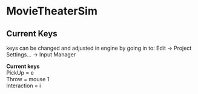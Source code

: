 # MovieTheaterSim

## Current Keys ##
keys can be changed and adjusted in engine by going in to: Edit -> Project Settings... -> Input Manager

**Current keys**<br />
PickUp = e<br />
Throw = mouse 1<br />
Interaction = i<br />